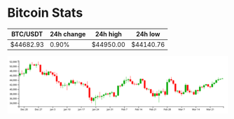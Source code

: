 # Bitcoin Stats

BTC/USDT|24h change|24h high|24h low|
|---|---|---|---|
|$44682.93|0.90%|$44950.00|$44140.76|

<img src="./chart.svg">
